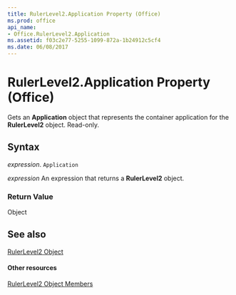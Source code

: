 ```yaml
---
title: RulerLevel2.Application Property (Office)
ms.prod: office
api_name:
- Office.RulerLevel2.Application
ms.assetid: f03c2e77-5255-1099-872a-1b24912c5cf4
ms.date: 06/08/2017
---
```



# RulerLevel2.Application Property (Office)

Gets an  **Application** object that represents the container application for the **RulerLevel2** object. Read-only.


## Syntax

 _expression_. `Application`

 _expression_ An expression that returns a **RulerLevel2** object.


### Return Value

Object


## See also


[RulerLevel2 Object](rulerlevel2-object-office.md)
#### Other resources


[RulerLevel2 Object Members](rulerlevel2-members-office.md)

